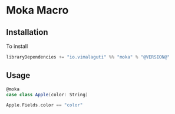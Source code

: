 # Moka Macro

## Installation
To install
```scala
libraryDependencies += "io.vimalaguti" %% "moka" % "@VERSION@"
```

## Usage

```scala
@moka
case class Apple(color: String)

Apple.Fields.color == "color"
```